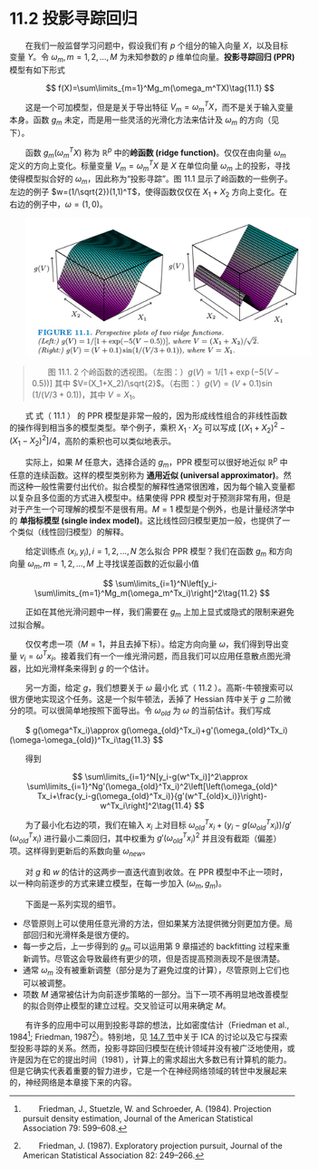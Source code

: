 # 11.2 投影寻踪回归

<style>p{text-indent:2em;2}</style>

在我们一般监督学习问题中，假设我们有 $p$ 个组分的输入向量 $X$，以及目标变量 $Y$。令 $\omega_m,m=1,2,\ldots, M$ 为未知参数的 $p$ 维单位向量。**投影寻踪回归 (PPR)** 模型有如下形式

$$
f(X)=\sum\limits_{m=1}^Mg_m(\omega_m^TX)\tag{11.1}
$$

这是一个可加模型，但是是关于导出特征 $V_m=\omega_m^TX$，而不是关于输入变量本身。函数 $g_m$ 未定，而是用一些灵活的光滑化方法来估计及 $\omega_m$ 的方向（见下）。

函数 $g_m(\omega_m^TX)$ 称为 $\mathbb{R}^p$ 中的**岭函数 (ridge function)**。仅仅在由向量 $\omega_m$ 定义的方向上变化。标量变量 $V_m=\omega_m^TX$ 是 $X$ 在单位向量 $\omega_m$ 上的投影，寻找使得模型拟合好的 $\omega_m$，因此称为“投影寻踪”。图 11.1 显示了岭函数的一些例子。左边的例子 $w=(1/\sqrt{2})(1,1)^T$，使得函数仅仅在 $X_1+X_2$ 方向上变化。在右边的例子中，$\omega=(1,0)$。

![](../img/11/fig11.1.png)

> 图 11.1. 2 个岭函数的透视图。（左图：）$g(V)=1/[1+\exp(-5(V-0.5))]$ 其中 $V=(X_1+X_2)/\sqrt{2}$。（右图：）$g(V)=(V+0.1)\sin(1/(V/3+0.1))$，其中 $V=X_1$。

式 式（ 11.1 ） 的 PPR 模型是非常一般的，因为形成线性组合的非线性函数的操作得到相当多的模型类型。举个例子，乘积 $X_1\cdot X_2$ 可以写成 $[(X_1+X_2)^2-(X_1-X_2)^2]/4$，高阶的乘积也可以类似地表示。

实际上，如果 $M$ 任意大，选择合适的 $g_m$，PPR 模型可以很好地近似 $\mathbb{R}^p$ 中任意的连续函数。这样的模型类别称为 **通用近似 (universal approximator)**。然而这种一般性需要付出代价。拟合模型的解释性通常很困难，因为每个输入变量都以复杂且多位面的方式进入模型中。结果使得 PPR 模型对于预测非常有用，但是对于产生一个可理解的模型不是很有用。$M=1$ 模型是个例外，也是计量经济学中的 **单指标模型 (single index model)**。这比线性回归模型更加一般，也提供了一个类似（线性回归模型）的解释。

给定训练点 $(x_i,y_i),i=1,2,\ldots,N$ 怎么拟合 PPR 模型？我们在函数 $g_m$ 和方向向量 $\omega_m,m=1,2,\ldots,M$ 上寻找误差函数的近似最小值

$$
\sum\limits_{i=1}^N\left[y_i-\sum\limits_{m=1}^Mg_m(\omega_m^Tx_i)\right]^2\tag{11.2}
$$

正如在其他光滑问题中一样，我们需要在 $g_m$ 上加上显式或隐式的限制来避免过拟合解。

仅仅考虑一项（$M=1$，并且去掉下标）。给定方向向量 $\omega$，我们得到导出变量 $v_i=\omega^Tx_i$。接着我们有一个一维光滑问题，而且我们可以应用任意散点图光滑器，比如光滑样条来得到 $g$ 的一个估计。

另一方面，给定 $g$，我们想要关于 $\omega$ 最小化 式（ 11.2 ）。高斯-牛顿搜索可以很方便地实现这个任务。这是一个拟牛顿法，丢掉了 Hessian 阵中关于 $g$ 二阶微分的项。可以很简单地按照下面导出。令 $\omega_{old}$ 为 $\omega$ 的当前估计。我们写成

$
g(\omega^Tx_i)\approx g(\omega_{old}^Tx_i)+g'(\omega_{old}^Tx_i)(\omega-\omega_{old})^Tx_i\tag{11.3}
$$

得到

$$
\sum\limits_{i=1}^N[y_i-g(w^Tx_i)]^2\approx \sum\limits_{i=1}^Ng'(\omega_{old}^Tx_i)^2\left[\left(\omega_{old}^	Tx_i+\frac{y_i-g(\omega_{old}^Tx_i)}{g'(w^T_{old}x_i)}\right)-w^Tx_i\right]^2\tag{11.4}
$$

为了最小化右边的项，我们在输入 $x_i$ 上对目标 $\omega_{old}^Tx_i+(y_i-g(\omega_{old}^Tx_i))/g'(\omega_{old}^Tx_i)$ 进行最小二乘回归，其中权重为 $g'(\omega_{old}^Tx_i)^2$ 并且没有截距（偏差）项。这样得到更新后的系数向量 $\omega_{new}$。

对 $g$ 和 $w$ 的估计的这两步一直迭代直到收敛。在 PPR 模型中不止一项时，以一种向前逐步的方式来建立模型，在每一步加入 $(\omega_m,g_m)$。

下面是一系列实现的细节。

- 尽管原则上可以使用任意光滑的方法，但如果某方法提供微分则更加方便。局部回归和光滑样条是很方便的。
- 每一步之后，上一步得到的 $g_m$ 可以运用第 9 章描述的 backfitting 过程来重新调节。尽管这会导致最终有更少的项，但是否提高预测表现不是很清楚。
- 通常 $\omega_m$ 没有被重新调整（部分是为了避免过度的计算），尽管原则上它们也可以被调整。
- 项数 $M$ 通常被估计为向前逐步策略的一部分。当下一项不再明显地改善模型的拟合则停止模型的建立过程。交叉验证可以用来确定 $M$。

有许多的应用中可以用到投影寻踪的想法，比如密度估计（Friedman et al., 1984[^1]; Friedman, 1987[^2]）。特别地，见 [14.7 节](../14-Unsupervised-Learning/14.7-Independent-Component-Analysis-and-Exploratory-Projection-Pursuit/index.html)中关于 ICA 的讨论以及它与探索型投影寻踪的关系。然而，投影寻踪回归模型在统计领域并没有被广泛地使用，或许是因为在它的提出时间（1981），计算上的需求超出大多数已有计算机的能力。但是它确实代表着重要的智力进步，它是一个在神经网络领域的转世中发展起来的，神经网络是本章接下来的内容。

[^1]: Friedman, J., Stuetzle, W. and Schroeder, A. (1984). Projection pursuit density estimation, Journal of the American Statistical Association 79: 599–608.
[^2]: Friedman, J. (1987). Exploratory projection pursuit, Journal of the American Statistical Association 82: 249–266.
